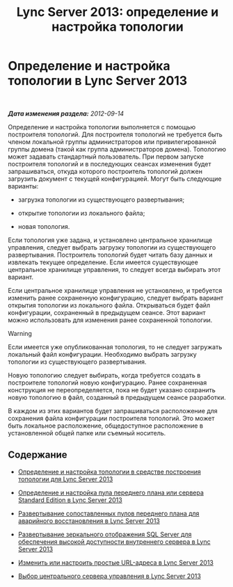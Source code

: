 ﻿---
title: 'Lync Server 2013: определение и настройка топологии'
TOCTitle: Определение и настройка топологии
ms:assetid: 51d1601e-4f83-48d4-ad08-3b4d5e2003aa
ms:mtpsurl: https://technet.microsoft.com/ru-ru/library/Gg398339(v=OCS.15)
ms:contentKeyID: 49309760
ms.date: 05/19/2016
mtps_version: v=OCS.15
ms.translationtype: HT
---

# Определение и настройка топологии в Lync Server 2013

 

_**Дата изменения раздела:** 2012-09-14_

Определение и настройка топологии выполняется с помощью построителя топологий. Для построителя топологий не требуется быть членом локальной группы администраторов или привилегированной группы домена (такой как группа администраторов домена). Топологию может задавать стандартный пользователь. При первом запуске построителя топологий и в последующих сеансах изменения будет запрашиваться, откуда которого построитель топологий должен загрузить документ с текущей конфигурацией. Могут быть следующие варианты:

  - загрузка топологии из существующего развертывания;

  - открытие топологии из локального файла;

  - новая топология.

Если топология уже задана, и установлено центральное хранилище управления, следует выбрать загрузку топологии из существующего развертывания. Построитель топологий будет читать базу данных и извлекать текущее определение. Если имеется существующее центральное хранилище управления, то следует всегда выбирать этот вариант.

Если центральное хранилище управления не установлено, и требуется изменить ранее сохраненную конфигурацию, следует выбрать вариант открытия топологии из локального файла. Открываться будет файл конфигурации, сохраненный в предыдущем сеансе. Этот вариант можно использовать для изменения ранее сохраненной топологии.

> [!warning]  
> Если имеется уже опубликованная топология, то не следует загружать локальный файл конфигурации. Необходимо выбрать загрузку топологии из существующего развертывания.

Новую топологию следует выбирать, когда требуется создать в построителе топологий новую конфигурацию. Ранее сохраненная конструкция не переопределяется, пока не будет указано сохранить новую топологию в файл, созданный в предыдущем сеансе разработки.

В каждом из этих вариантов будет запрашиваться расположение для сохранения файла конфигурации построителя топологий. Это может быть локальное расположение, общедоступное расположение в установленной общей папке или съемный носитель.

## Содержание

  - [Определение и настройка топологии в средстве построения топологии для Lync Server 2013](lync-server-2013-define-and-configure-a-topology-in-topology-builder.md)

  - [Определение и настройка пула переднего плана или сервера Standard Edition в Lync Server 2013](lync-server-2013-define-and-configure-a-front-end-pool-or-standard-edition-server.md)

  - [Развертывание сопоставленных пулов переднего плана для аварийного восстановления в Lync Server 2013](lync-server-2013-deploying-paired-front-end-pools-for-disaster-recovery.md)

  - [Развертывание зеркального отображения SQL Server для обеспечения высокой доступности внутреннего сервера в Lync Server 2013](lync-server-2013-deploying-sql-mirroring-for-back-end-server-high-availability.md)

  - [Изменить или настроить простые URL-адреса в Lync Server 2013](lync-server-2013-edit-or-configure-simple-urls.md)

  - [Выбор центрального сервера управления в Lync Server 2013](lync-server-2013-select-the-central-management-server.md)

